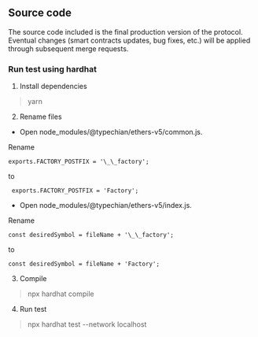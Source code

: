 ## Source code

The source code included is the final production version of the protocol. Eventual changes (smart contracts updates, bug fixes, etc.) will be applied through subsequent merge requests.

### Run test using hardhat

1. Install dependencies

> yarn

2. Rename files

- Open node_modules/@typechian/ethers-v5/common.js.

Rename

```
exports.FACTORY_POSTFIX = '\_\_factory';
```

to

```
 exports.FACTORY_POSTFIX = 'Factory';
```

- Open node_modules/@typechian/ethers-v5/index.js.

Rename

```
const desiredSymbol = fileName + '\_\_factory';
```

to

```
const desiredSymbol = fileName + 'Factory';
```

3. Compile

> npx hardhat compile

4. Run test

> npx hardhat test --network localhost
